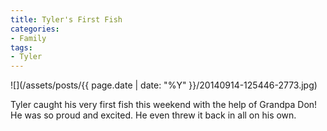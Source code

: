 ```yaml
---
title: Tyler's First Fish
categories:
- Family
tags:
- Tyler
---
```


![](/assets/posts/{{ page.date | date: "%Y" }}/20140914-125446-2773.jpg)
  



Tyler caught his very first fish this weekend with the help of Grandpa Don! He was so proud and excited. He even threw it back in all on his own.
